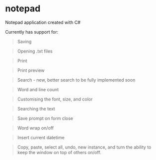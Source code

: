 # notepad
Notepad application created with C#


Currently has support for:
> Saving

> Opening .txt files

> Print

> Print preview

> Search - new, better search to be fully implemented soon

> Word and line count

> Customising the font, size, and color

> Searching the text

> Save prompt on form close

> Word wrap on/off

> Insert current datetime

> Copy, paste, select all, undo, new instance, and turn the ability to keep the window on top of others on/off.
